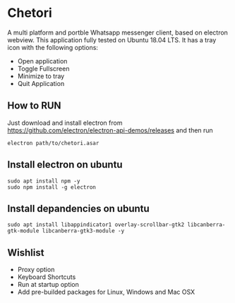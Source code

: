 # Chetori

A multi platform and portble Whatsapp messenger client, based on electron webview.
This application fully tested on Ubuntu 18.04 LTS.
It has a tray icon with the following options:
- Open application
- Toggle Fullscreen
- Minimize to tray
- Quit Application

## How to RUN
Just download and install electron from https://github.com/electron/electron-api-demos/releases
and then run
```
electron path/to/chetori.asar
```

## Install electron on ubuntu
```
sudo apt install npm -y
sudo npm install -g electron
```

## Install depandencies on ubuntu
```
sudo apt install libappindicator1 overlay-scrollbar-gtk2 libcanberra-gtk-module libcanberra-gtk3-module -y
```

## Wishlist
- Proxy option
- Keyboard Shortcuts
- Run at startup option
- Add pre-builded packages for Linux, Windows and Mac OSX
